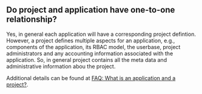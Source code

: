 ## Do project and application have one-to-one relationship?
Yes, in general each application will have a corresponding project defintion. However, a project defines multiple aspects for an application, e.g., components of the application, its RBAC model, the userbase, project administrators and any accounting information associated with the application. So, in general project contains all the meta data and administrative information abou the project.

Additional details can be found at [FAQ: What is an application and a project?](https://github.com/Integratingfactor/faq/blob/fd04871dd333d2066cef45adbd1841a2fdc3f0c5/project/What%20is%20a%20project.md#what-is-an-application-and-a-project-what-kind-of-hierarchies-exists-in-the-arrangement-of-projects-in-integratingfactorcom-platform).